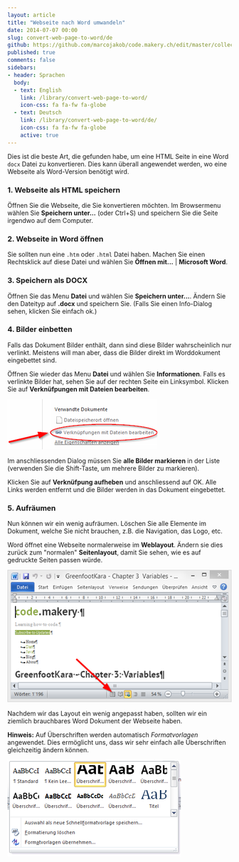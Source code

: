 ```yaml
---
layout: article
title: "Webseite nach Word umwandeln"
date: 2014-07-07 00:00
slug: convert-web-page-to-word/de
github: https://github.com/marcojakob/code.makery.ch/edit/master/collections/library/convert-web-page-to-word-de.md
published: true
comments: false
sidebars:
- header: Sprachen
  body:
  - text: English
    link: /library/convert-web-page-to-word/
    icon-css: fa fa-fw fa-globe
  - text: Deutsch
    link: /library/convert-web-page-to-word/de/
    icon-css: fa fa-fw fa-globe
    active: true
---
```


Dies ist die beste Art, die gefunden habe, um eine HTML Seite in eine Word `docx` Datei zu konvertieren. Dies kann überall angewendet werden, wo eine Webseite als Word-Version benötigt wird. 


### 1. Webseite als HTML speichern

Öffnen Sie die Webseite, die Sie konvertieren möchten. Im Browsermenu wählen Sie **Speichern unter...** (oder Ctrl+S) und speichern Sie die Seite irgendwo auf dem Computer.


### 2. Webseite in Word öffnen

Sie sollten nun eine `.htm` oder `.html` Datei haben. Machen Sie einen Rechtsklick auf diese Datei und wählen Sie **Öffnen mit...** | **Microsoft Word**. 


### 3. Speichern als DOCX

Öffnen Sie das Menu **Datei** und wählen Sie **Speichern unter...**. Ändern Sie den Dateityp auf **.docx** und speichern Sie. (Falls Sie einen Info-Dialog sehen, klicken Sie einfach ok.)


### 4. Bilder einbetten

Falls das Dokument Bilder enthält, dann sind diese Bilder wahrscheinlich nur verlinkt. Meistens will man aber, dass die Bilder direkt im Worddokument eingebettet sind.

Öffnen Sie wieder das Menu **Datei** und wählen Sie **Informationen**. Falls es verlinkte Bilder hat, sehen Sie auf der rechten Seite ein Linksymbol. Klicken Sie auf **Verknüfpungen mit Dateien bearbeiten**.

![Links to Files](/assets/library/convert-web-page-to-word/links-to-files-de.png)

Im anschliessenden Dialog müssen Sie **alle Bilder markieren** in der Liste (verwenden Sie die Shift-Taste, um mehrere Bilder zu markieren).  

Klicken Sie auf **Verknüfpung aufheben** und anschliessend auf OK. Alle Links werden entfernt und die Bilder werden in das Dokument eingebettet.


### 5. Aufräumen

Nun können wir ein wenig aufräumen. Löschen Sie alle Elemente im Dokument, welche Sie nicht brauchen, z.B. die Navigation, das Logo, etc.

Word öffnet eine Webseite normalerweise im **Weblayout**. Ändern sie dies zurück zum "normalen" **Seitenlayout**, damit Sie sehen, wie es auf gedruckte Seiten passen würde.

![Print Layout View](/assets/library/convert-web-page-to-word/print-layout-view.png)

Nachdem wir das Layout ein wenig angepasst haben, sollten wir ein ziemlich brauchbares Word Dokument der Webseite haben.

**Hinweis:** Auf Überschriften werden automatisch *Formatvorlagen* angewendet. Dies ermöglicht uns, dass wir sehr einfach alle Überschriften gleichzeitig ändern können.

![Heading Styles](/assets/library/convert-web-page-to-word/heading-styles.png)
